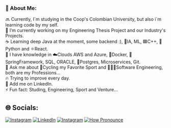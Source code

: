 ### 💫 About Me:

🔜 Currently, I´m studying in the Coop's Colombian University, but also i´m learning code by my self.<br>
🔭 I’m currently working on my Engineering Thesis Project and our Industry's Projects.<br>
☕ Learning deep Java at the moment, some backend :), 🧠IA, ML, 🟦C++, 🐍Python and ⚛️React.<br>
🧠 I have knowledge in ☁️Clouds AWS and Azure, 🐋Docker, 🍃SpringFramework, SQL, ORACLE, 🐘Postgres, Microservices, Git.<br>
💬 Ask me about 🚴Cycling my Favorite Sport and 👩🏻‍💻Software Engineering, both are my Professions...<br>
🔥 Trying to improve every day.<br>
💼 Add me on LinkedIn.<br>
⚡ Fun fact: Studing, Engineering, Sport and Venture...<br>

## 🌐 Socials:
[![Instagram](https://img.shields.io/badge/Instagram-%23E4405F.svg?logo=Instagram&logoColor=white)](https://instagram.com/made_chico) [![LinkedIn](https://img.shields.io/badge/LinkedIn-%230077B5.svg?logo=linkedin&logoColor=white)](https://www.linkedin.com/in/madelemchico/) [![Instagram](https://img.shields.io/badge/-wiki-lightgrey)](https://es.wikipedia.org/wiki/Madelem_Chico) [![How Pronounce](https://img.shields.io/static/v1?label=How%20Pronounce&message=Madelem&color=blueviolet)](https://embed.howtopronounce.com/classic/en/madelem/4388877)
